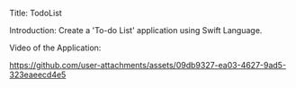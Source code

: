 Title: TodoList

Introduction: Create a 'To-do List' application using Swift Language.

Video of the Application:


https://github.com/user-attachments/assets/09db9327-ea03-4627-9ad5-323eaeecd4e5


